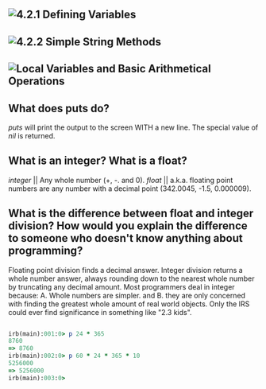 ## ![4.2.1 Defining Variables](https://github.com/adampinsky/phase-0/blob/master/week-4/defining-variable.rb)

## ![4.2.2 Simple String Methods](https://github.com/adampinsky/phase-0/blob/master/week-4/simple-string.rb)

## ![Local Variables and Basic Arithmetical Operations]()

What does puts do?
---
_puts_ will print the output to the screen WITH a new line. The special value of _nil_
is returned.

What is an integer? What is a float?
---
_integer_ || Any whole number (+, -. and 0).
_float_ || a.k.a. floating point numbers are any number with a decimal point (342.0045, -1.5, 0.000009).


What is the difference between float and integer division? How would you explain the difference to someone who doesn't know anything about programming?
---
Floating point division finds a decimal answer.
Integer division returns a whole number answer, always rounding down to the nearest whole number by truncating any decimal amount.
Most programmers deal in integer because: A. Whole numbers are simpler. and B. they are only concerned with finding the greatest whole amount of real world objects. Only the IRS could ever find significance in something like "2.3 kids".

```ruby

irb(main):001:0> p 24 * 365
8760
=> 8760
irb(main):002:0> p 60 * 24 * 365 * 10
5256000
=> 5256000
irb(main):003:0>

```
